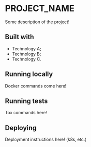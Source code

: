 # PROJECT_NAME

Some description of the project!

## Built with

* Technology A;
* Technology B;
* Technology C.

## Running locally

Docker commands come here!

## Running tests

Tox commands here!

## Deploying

Deployment instructions here! (k8s, etc.)
